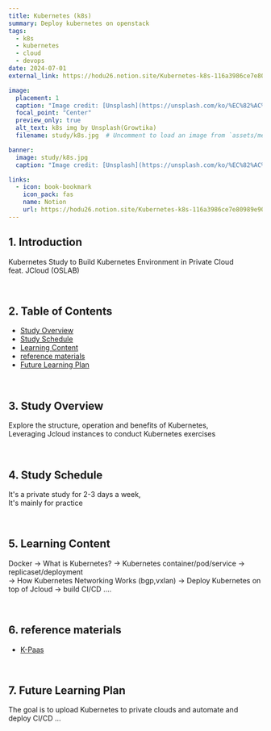 ```yaml
---
title: Kubernetes (k8s)
summary: Deploy kubernetes on openstack
tags:
  - k8s
  - kubernetes
  - cloud
  - devops
date: 2024-07-01
external_link: https://hodu26.notion.site/Kubernetes-k8s-116a3986ce7e80989e90cb5e126c0556

image:
  placement: 1
  caption: "Image credit: [Unsplash](https://unsplash.com/ko/%EC%82%AC%EC%A7%84/%ED%8C%8C%EB%9E%80%EC%83%89-%EC%83%81%EC%9E%90-%EA%B7%B8%EB%A3%B9-ZfVyuV8l7WU?utm_content=creditCopyText&utm_medium=referral&utm_source=unsplash)의 [Growtika](https://unsplash.com/ko/@growtika?utm_content=creditCopyText&utm_medium=referral&utm_source=unsplash)"
  focal_point: "Center"
  preview_only: true
  alt_text: k8s img by Unsplash(Growtika)
  filename: study/k8s.jpg  # Uncomment to load an image from `assets/media/` instead.

banner: 
  image: study/k8s.jpg
  caption: "Image credit: [Unsplash](https://unsplash.com/ko/%EC%82%AC%EC%A7%84/%ED%8C%8C%EB%9E%80%EC%83%89-%EC%83%81%EC%9E%90-%EA%B7%B8%EB%A3%B9-ZfVyuV8l7WU?utm_content=creditCopyText&utm_medium=referral&utm_source=unsplash)의 [Growtika](https://unsplash.com/ko/@growtika?utm_content=creditCopyText&utm_medium=referral&utm_source=unsplash)"

links:
  - icon: book-bookmark
    icon_pack: fas
    name: Notion
    url: https://hodu26.notion.site/Kubernetes-k8s-116a3986ce7e80989e90cb5e126c0556
---
```



## 1. Introduction
Kubernetes Study to Build Kubernetes Environment in Private Cloud    
feat. JCloud (OSLAB)

&nbsp;

## 2. Table of Contents
- [Study Overview](#스터디-개요)
- [Study Schedule](#스터디-일정)
- [Learning Content](#학습-내용)
- [reference materials](#참고-자료)
- [Future Learning Plan](#향후-학습-계획)

&nbsp;

## 3. Study Overview
Explore the structure, operation and benefits of Kubernetes,     
Leveraging Jcloud instances to conduct Kubernetes exercises

&nbsp;

## 4. Study Schedule
It's a private study for 2-3 days a week,    
It's mainly for practice

&nbsp;

## 5. Learning Content
Docker  ->  What is Kubernetes?  ->  Kubernetes container/pod/service  ->  replicaset/deployment    
->  How Kubernetes Networking Works (bgp,vxlan)  ->  Deploy Kubernetes on top of Jcloud  ->  build CI/CD ....

&nbsp;

## 6. reference materials
- [K-Paas](https://k-paas.or.kr/intro/architecture)

&nbsp;

## 7. Future Learning Plan
The goal is to upload Kubernetes to private clouds and automate and deploy CI/CD ...